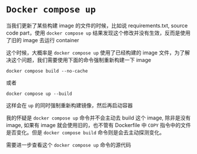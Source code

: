 # `Docker compose up`

当我们更新了某些构建 image 的文件的时候，比如说 requirements.txt, source code part，使用 `docker compose up` 结果发现这个修改并没有生效，反而是使用了旧的 image 去运行 container

这个时候，大概率是 `docker compose up` 使用了已经构建的 image 文件，为了解决这个问题，我们需要使用下面的命令强制重新构建一下 image

```shell
docker compose build --no-cache
```

或者

```shell
docker compose up --build
```

这样会在 `up` 的同时强制重新构建镜像，然后再启动容器

我的怀疑是 `docker compose up` 命令并不会主动去 build 这个 image, 除非是没有 image, 如果有 image 就会使用旧的，也不管有 Dockerfile 中 `COPY` 指令中的文件是否变化。但是 `docker compose build` 命令则是会去主动探测变化。

需要进一步查看这个 `docker compose up` 命令的源代码

